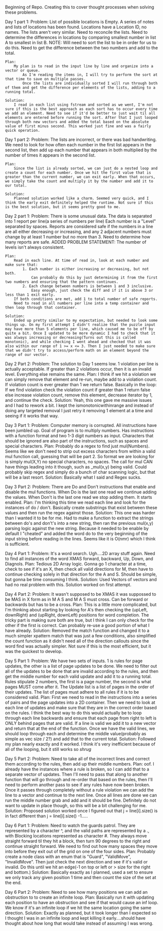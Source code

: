 Beginning of Repo. Creating this to cover thought processes when solving these problems. 


Day 1 part 1: 
    Problem: 
        List of possible locations is Empty. 
        A series of notes and lists of locations has been found. 
            Locations have a Location ID, no names. 
            The lists aren't very similar. Need to reconcile the lists. 
            Need to determine the differences in locations by comparing smallest number in list A to smallest in list B. 
                NOTE: Will need to sort the list to be in order for us to do this. 
            Need to get the difference between the two numbers and add to the total. 

    Plan: 
        My plan is to read in the input line by line and organize into a vector or queue. 
            As I'm reading the items in, I will try to perform the sort at that time to save on multiple passes. 
            Once the lists are individually sorted I will run through both of them and get the difference per elements of the lists, adding to a running total. 

    Solution: 
        I read in each list using fstream and sorted as we went, I'm not sure if this is the best approach as each sort has to occur every time we add an element. Need to see if it'd be better to just wait til all elements are entered before running the sort. After that I just looped through both new vectors and added the total based on the absolute value of first minus second. This worked just fine and was a fairly quick operation.

Day 1 part 2: 
    Problem: 
        The lists are incorrect, or there was bad handwriting. 
        We need to look for how often each number in the first list appears in the second list, then add up each number that appears in both multiplied by the number of times it appears in the second list. 

    Plan: 
        Since the list is already sorted, we can just do a nested loop and create a count for each number. Once we hit the first value that is greater than the current number, we can exit early. When that occurs, we simply take the count and multiply it by the number and add it to our total. 

    Solution:
        Planned solution worked like a charm. Seemed very quick, and I think the early exit definitely helped the runtime. Not sure if this is the best solution, but it seems pretty good to me. 

Day 2 part 1:
    Problem: 
        There is some unusual data. 
        The data is separated into 1 report per line(a series of numbers per line)
        Each number is a "Level" separated by spaces. 
        Reports are considered safe if the numbers in a line are all either decreasing or increasing, and any 2 adjacent numbers must change by at least 1 number but no more than 3. 
        Need to determine how many reports are safe. 
        ADDED PROBLEM STATEMENT: The number of levels isn't always consistent. 

    Plan: 
        Read in each line. At time of read in, look at each number and make sure that:
            1. Each number is either increasing or decreasing, but not both.
                Can probably do this by just determining it from the first two numbers and ensuring that the pattern continues.  
            2. Each change between numbers is between 1 and 3 inclusive.
                Easy enough, just check the diff and if it is above 3 or less than 1 exit early. 
        If both conditions are met, add 1 to total number of safe reports. 
        Need to read in all numbers per line into a temp container and then loop through that container. 

    Solution: 
        Ended up pretty similar to my expectation, but needed to look some things up. On my first attempt I didn't realize that the puzzle input may have more than 5 elements per line, which caused me to be off by quite a bit. Once I updated to be more dynamic I had to check that it was always increasing or decreasing(Turns out this is called monotonic), and while checking I went ahead and checked that it was also within our range of 1 >= x <= 3. Then I just needed to make sure that we didn't try to access/perform math on an element beyond the range of our vector. 

Day 2 Part 2: 
    Problem:
        The solution to Day 1 seems low. 1 violation per line is actually acceptable.
        If greater than 2 violations occur, then it is an invalid level. 
        Everything else remains the same. 
    Plan: 
        I think if we hit a violation we can simply remove that element and re-run, maybe add to a violation count. If violation count is ever greater than 1 we return false. Basically in the loop:
                    If we find violation check the violation count
                    if greater than 1 return false
                    else increase violation count, remove this element, decrease iterator by 1, and continue the check. 
    Solution: 
        Yeah, this one gave me massive issues and I had to rework a bit. 
        I kept the ismonotonicwithinrange and instead of doing any targeted removal I just retry it removing 1 element at a time and seeing if it works that way. 

Day 3 Part 1: 
    Problem: 
        Computer memory is corrupted. All instructions have been jumbled up. 
        Goal of program is to multiply numbers. Has instructions with a function format and two 1-3 digit numbers as input. 
        Characters that should be ignored are also part of the instructions, such as spaces and special characters.
    Plan: 
        Probably do a regex to find just mul(Numbers). Seems like we don't need to strip out excess characters from within a valid mul function call, guessing that will be part 2. 
        So format we are looking for is simply mul(X,Y) no special characters, no spaces. The call for mul CAN have things leading into it though, such as _mul(x,y) being valid. 
        Could probably skip regex and simply do a bunch of char scanning logic, but that will be a last resort. 
    Solution: 
        Basically what I said and Regex sucks. 
    
Day 3 Part 2: 
    Problem: 
        There are Do and Don't instructions that enable and disable the mul functions. 
        When Do is the last one read we continue adding the values. When Don't is the last one read we stop adding them. 
        It starts enabled. 
    Plan: 
        I'm thinking this time we read each line and look for the instances of do / don't. Basically create substrings that exist between these values and then run the regex against those. 
    Solution: 
        This one was harder than I wanted it to be for me. Had to make a function to extract the strings between do's and don't's into a new string, then ran the previous mul(x,y) parsing logic against the new string. Because it needed to be enable by default I "cheated" and added the word do to the very beginning of the input string before reading in the lines. Seems like it is O(n*m*r) which I think is sufficient. 

Day 4 Part 1: 
    Problem: 
        It's a word search. Ugh....2D array stuff again. Need to find all instances of the word XMAS forward, backward, Up, Down, and Diagnols. 
    Plan: 
        Tedious 2D Array logic. Gonna go 1 character at a time, check to see if it's an X, then check all valid directions for M, then have to continue checking solely in that direction for the A and S. Should be simple, but gonna be time consuming I think. 
    Solution: 
        Used Vectors of vectors and had no real problem with this. Solution worked on first attempt. 

Day 4 Part 2: 
    Problem: 
        It wasn't supposed to be XMAS it was suppossed to be MAS in X form as in M A S and M A S must cross. Can be forward or backwards but has to be a cross. 
    Plan: 
        This is a little more complicated, but I'm thinking about starting by looking for A's then checking the (upLeft, downRight) and (upRight, downLeft) positions for word completion. The tricky part is making sure both are true, but I think I can only check for the other if the first is correct. Can probably re-use a good portion of what I have already. 
    Solution: 
        Removed the match function and changed it to a much simpler xpattern match that was just a few conditions, also simplified the count function as it didn't need all of the direction callouts since the word find was actually simpler. Not sure if this is the most efficient, but it was the quickest to develop. 

Day 5 Part 1: 
    Problem: 
        We have two sets of inputs. 1 is rules for page updates, the other is a list of page updates to be done. We need to filter out all of the updates to be done that are invalid according to the rules, and then get the middle number for each valid update and add it to a running total. 
        Rules stipulate 2 numbers, the first is a page number, the second is what pages MUST come after it. 
        The Update list is a list of pages in the order of their updates. 
        The list of pages must adhere to all rules if it is to be considered valid. 
    Plan: 
        First we need to read in the instructions into a series of pairs and the page updates into a 2D container. 
        Then we need to look at each line of updates and make sure that they are in the correct order based on the rules.
            I think the best way to do this would actually be to loop through each line backwards and ensure that each page from right to left is ONLY behind pages that are valid. 
            If a line is valid we add it to a new vector and return that at the end of the function. 
            Once we have the valid lines, we should loop through each and determine the middle value(probably as simple as vec size / 2?) and add that to the current total. 
    Solution:
        Followed my plan nearly exactly and it worked. I think it's very inefficient because of all of the looping, but it still works so *shrug*

Day 5 Part 2: 
    Problem: 
        Need to take all of the incorrect lines and correct them according to the rules, then add up their middle numbers. 
    Plan: 
        oof. I already have the instances where a rule is broken, so I can add that to a separate vector of updates. 
        Then I'll need to pass that along to another function that will go through and re-order that based on the rules, then I'll need to perform another pass to see if any rules have now been broken. Once it passes through completely without a rule violation we can add the line to a vector and continue to the next line. Once all lines are done we can run the middle number grab and add and it should be fine. Definitely do not want to update in place though, so this will be a bit challenging for me. 
    Solution:
        Proposed solution worked once I figured out that j = line[i].size() is in fact different than j = line[i].size() -1.....

Day 6 Part 1: 
    Problem: 
        Need to watch the guards patrol. They are represented by a character ^, and the valid paths are represented by a ., with Blocking locations represented as character #. 
        They always move straight forward til they hit a block, then turn 90 degrees to the right and continue straight forward. 
        We need to find out how many spaces they move into before they exit out of the grid on one of the four sides. 
    Plan: 
        Probably create a node class with an enum that is "Guard", "ValidMove", "InvalidMove". Then just check the next direction and see if it's valid or invalid. Do this until we hit an edge(-1 on top or left or > size for the right and bottom.)
    Solution: 
        Basically exactly as I planned, used a set to ensure we only track any given position 1 time and then count the size of the set at the end. 

Day 6 Part 2: 
    Problem: 
        Need to see how many positions we can add an obstruction to to create an infinite loop. 
    Plan: 
        Basically run it with updating each position to have an obstruction and see if that would cause an inf loop. We know if it's an infinite loop if we hit the same location going the same direction.
    Solution: 
        Exactly as planned, but it took longer than I expected so I thought I was in an infinite loop and kept killing it early....should have thought about how long that would take instead of assuming I was wrong. 

        




